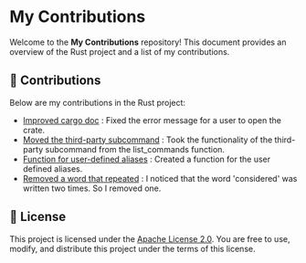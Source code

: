 # My Contributions

Welcome to the **My Contributions** repository! This document provides an overview of the Rust project and a list of my contributions.

## 📜 Contributions

Below are my contributions in the Rust project:

- [Improved cargo doc](https://github.com/rust-lang/cargo/pull/14969) : Fixed the error message for a user to open the crate.
- [Moved the third-party subcommand](https://github.com/rust-lang/cargo/pull/15075) : Took the functionality of the third-party subcommand from the list_commands function.
- [Function for user-defined aliases](https://github.com/rust-lang/cargo/pull/15076) : Created a function for the user defined aliases.
- [Removed a word that repeated](https://github.com/rust-lang/cargo/pull/15136) : I noticed that the word 'considered' was written two times. So I removed one.

## 📄 License

This project is licensed under the [Apache License 2.0](LICENSE). You are free to use, modify, and distribute this project under the terms of this license.
